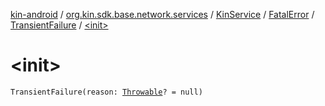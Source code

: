[kin-android](../../../../index.md) / [org.kin.sdk.base.network.services](../../../index.md) / [KinService](../../index.md) / [FatalError](../index.md) / [TransientFailure](index.md) / [&lt;init&gt;](./-init-.md)

# &lt;init&gt;

`TransientFailure(reason: `[`Throwable`](https://kotlinlang.org/api/latest/jvm/stdlib/kotlin/-throwable/index.html)`? = null)`